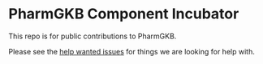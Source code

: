 # PharmGKB Component Incubator

This repo is for public contributions to PharmGKB.

Please see the [help wanted issues](https://github.com/PharmGKB/component-incubator/issues?q=is%3Aopen+is%3Aissue+label%3A%22help+wanted%22) for things we are looking for help with.
 
